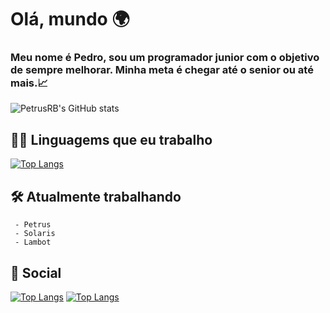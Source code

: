 <h1>Olá, mundo 🌍</h1>

<h3>
Meu nome é Pedro, sou um programador junior com o objetivo de sempre melhorar.
Minha meta é chegar até o senior ou até mais.📈
</h3>

![PetrusRB's GitHub stats](https://github-readme-stats.vercel.app/api?username=PetrusRB&show_icons=true&theme=ambient_gradient&locale=pt-br)

## 👨‍💻 Linguagems que eu trabalho
[![Top Langs](https://github-readme-stats.vercel.app/api/top-langs/?username=PetrusRB&layout=compact&theme=ambient_gradient&locale=pt-br)](https://github.com/PetrusRB/github-readme-stats)

## 🛠️ Atualmente trabalhando
     - Petrus
     - Solaris
     - Lambot

## 🔴 Social
[![Top Langs](https://img.shields.io/badge/Pinterest-%23E60023?style=for-the-badge&logo=pinterest&logoColor=white)](https://br.pinterest.com/pedrocodevac/)
[![Top Langs](https://img.shields.io/badge/Youtube-FF0000?style=for-the-badge&logo=youtube&logoColor=white)](https://www.youtube.com/@PetrusRB)

